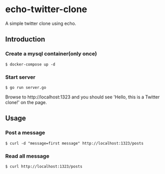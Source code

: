 # echo-twitter-clone
A simple twitter clone using echo.

## Introduction
### Create a mysql container(only once)
```
$ docker-compose up -d
```

### Start server
```
$ go run server.go
```
Browse to http://localhost:1323 and you should see 'Hello, this is a Twitter clone!' on the page.

## Usage
### Post a message
```
$ curl -d "message=first message" http://localhost:1323/posts
```

### Read all message
```
$ curl http://localhost:1323/posts
```